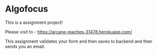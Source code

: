 # Algofocus

This is a assignment project!

Please visit to -  https://arcane-reaches-31478.herokuapp.com/ 

This assignment validates your form and then saves to backend and then sends you an email.
